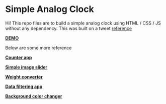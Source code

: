 # Simple Analog Clock
Hi! This repo files are to build a simple analog clock using HTML / CSS / JS without any dependency.  This was built on a tweet [reference](https://twitter.com/langford_dev/status/1497173370097573895)

**[DEMO](http://demos.iseedtechnologies.com/)**

Below are some more reference

**[Counter app](https://jsfiddle.net/alaksandarjesus/1L3uhdwo/4/)**

**[Simple image slider](https://jsfiddle.net/alaksandarjesus/s97cxa8f/30/)**

**[Weight converter](https://jsfiddle.net/alaksandarjesus/Ldkgvqx0/3/)**

**[Data filtering app](https://jsfiddle.net/alaksandarjesus/3xt6k4Lh/)**

**[Background color changer](https://jsfiddle.net/alaksandarjesus/t5n2bw4f/)**

